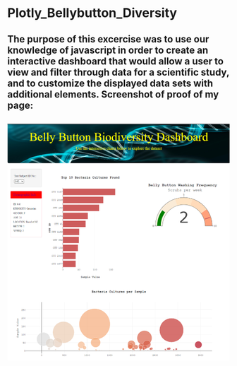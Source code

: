 # Plotly_Bellybutton_Diversity
## The purpose of this excercise was to use our knowledge of javascript in order to create an interactive dashboard that would allow a user to view and filter through data for a scientific study, and to customize the displayed data sets with additional elements. Screenshot of proof of my page: 
## ![image](/bellybutton.png)
